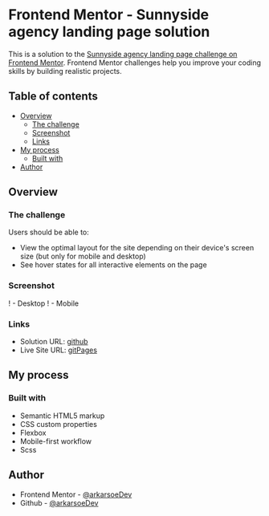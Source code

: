 # Frontend Mentor - Sunnyside agency landing page solution

This is a solution to the [Sunnyside agency landing page challenge on Frontend Mentor](https://www.frontendmentor.io/challenges/sunnyside-agency-landing-page-7yVs3B6ef). Frontend Mentor challenges help you improve your coding skills by building realistic projects.

## Table of contents

- [Overview](#overview)
  - [The challenge](#the-challenge)
  - [Screenshot](#screenshot)
  - [Links](#links)
- [My process](#my-process)
  - [Built with](#built-with)
- [Author](#author)

## Overview

### The challenge

Users should be able to:

- View the optimal layout for the site depending on their device's screen size (but only for mobile and desktop)
- See hover states for all interactive elements on the page

### Screenshot

! - Desktop [](./screenshot-desktop.png)
! - Mobile [](./screenshot-mobile.png)

### Links

- Solution URL: [github](https://github.com/arkarsoeDev/fm-sunnyside-landing-page)
- Live Site URL: [gitPages](https://arkarsoedev.github.io/fm-sunnyside-landing-page/)

## My process

### Built with

- Semantic HTML5 markup
- CSS custom properties
- Flexbox
- Mobile-first workflow
- Scss

## Author

- Frontend Mentor - [@arkarsoeDev](https://www.frontendmentor.io/profile/arkarsoeDev)
- Github - [@arkarsoeDev](https://github.com/arkarsoeDev)